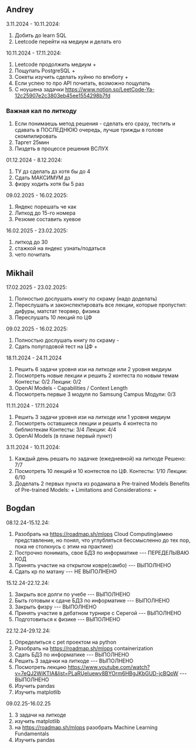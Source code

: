 ## Andrey
3.11.2024 - 10.11.2024:
1. Добить до learn SQL
2. Leetcode перейти на медиум и делать его

10.11.2024 - 17.11.2024:
1. Leetcode продолжить медиум + 
2. Пощупать PostgreSQL +
3. Сокеты изучить сделать хуйню по впнботу +
4. Если успею то про API почитать, возможно пощупать
5. С ноушена задачки https://www.notion.so/LeetCode-Ya-12c25907e2c3803eb45ee1554298b7fd

### Важная кал по литкоду
1) Если понимаешь метод решения - сделать его сразу, тестить и сдавать в ПОСЛЕДНЮЮ очередь, лучше трижды в голове скомпилировать
2) Таргет 25мин
3) Пиздеть в процессе решения ВСЛУХ

01.12.2024 - 8.12.2024:
1. ТУ дз сделать дз хотя бы до 4
2. Сдать МАКСИМУМ дз
3. физру ходить хотя бы 5 раз

09.02.2025 - 16.02.2025:
1. Яндекс порешать че как
2. Литкод до 15-го номера
3. Резюме составить хуевое

16.02.2025 - 23.02.2025:
1. литкод до 30
2. стажкой на яндекс узнать/податься
3. чето почитать


## Mikhail
17.02.2025 - 23.02.2025:
1. Полностью дослушать книгу по скраму (надо доделать)
2. Переслушать и законспектировать все лекции, которые пропустил: дифуры, матстат теорвер, физика
3. Переслушать 10 лекций по ЦФ

09.02.2025 - 16.02.2025:
1. Полностью дослушать книгу по скраму -
2. Сдать полугодовой тест на ЦФ +

18.11.2024 - 24.11.2024
1. Решить 6 задачи уровня изи на литкоде или 2 уровня медиум
2. Посмотреть новые лекции и решить 2 контеста по новым темам
    Контесты: 0/2
    Лекции:   0/2
3. OpenAI Models - Capabilities / Context Length
4. Посмотреть первые 3 модуля по Samsung Campus
    Модули:   0/3

11.11.2024 - 17.11.2024
1. Решить 3 задачи уровня изи на литкоде или 1 уровня медиум
2. Посмотреть оставшиеся лекции и решить 4 контеста по библиотекам
    Контесты: 3/4
    Лекции:   4/4
3. OpenAI Models (в плане первый пункт)

3.11.2024 - 10.11.2024:
1. Каждый день решать по задачке (ежедневной) на литкоде 
    Решено: 7/7
2. Посмотреть 10 лекций и 10 контестов по ЦФ. 
    Контесты: 1/10
    Лекции: 6/10
3. Доделать 2 первых пункта из родамапа в Pre-trained Models
    Benefits of Pre-trained Models: +
    Limitations and Considerations: +

## Bogdan
08.12.24-15.12.24:
1. Разобрать на https://roadmap.sh/mlops Cloud Computing(имею представление, но понял, что углубляться бессмысленно до тех пор, пока не столкнусь с этим на практике)
2. Построчно понимать, свое БДЗ по информатике --- ПЕРЕДЕЛЫВАЮ КОД
3. Принять участие на открытом ковре(самбо) --- ВЫПОЛНЕНО
4. Сдать кр по матану --- НЕ ВЫПОЛНЕНО

15.12.24-22.12.24:
1. Закрыть все долги по учебе --- ВЫПОЛНЕНО
2. Быть готовым к сдаче БДЗ по информатике --- ВЫПОЛНЕНО
3. Закрыть физру --- ВЫПОЛНЕНО
4. Принять участие в дебатном турнире с Серегой --- ВЫПОЛНЕНО
5. Подготовиться к физике  --- ВЫПОЛНЕНО

22.12.24-29.12.24:
1. Определиться с pet проектом на python
2. Разобрать на https://roadmap.sh/mlops containerization
3. Сдать БДЗ по информатике --- ВЫПОЛНЕНО
4. Решить 3 задачки на литкоде --- ВЫПОЛНЕНО
5. Посмотреть лекцию https://www.youtube.com/watch?v=7eQJ2WiKTIA&list=PLaRUeIuewv8BYOrm6HBgJKbGUD-jcBQpW --- ВЫПОЛНЕНО
6. Изучить pandas
7. Изучить matplotlib


09.02.25-16.02.25
1. 3 задачи на литкоде
2. изучить matplotlib
3. на https://roadmap.sh/mlops разобрать Machine Learning Fundamentals
4. Изучить pandas
